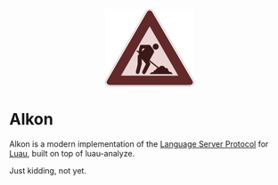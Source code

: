 <div align="center">
    <img src="images/construction.svg" alt="Under construction" height="139" />
</div>

# Alkon
Alkon is a modern implementation of the [Language Server Protocol](https://microsoft.github.io/language-server-protocol/) for [Luau](https://luau-lang.org/), built on top of luau-analyze.

Just kidding, not yet.